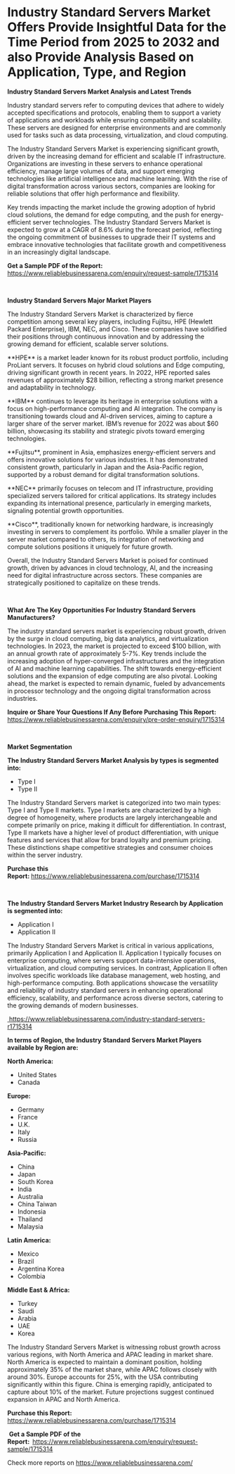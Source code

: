 <p><h1>Industry Standard Servers Market Offers Provide Insightful Data for the Time Period from 2025 to 2032 and also Provide Analysis Based on Application, Type, and Region</h1></p><p><strong>Industry Standard Servers Market Analysis and Latest Trends</strong></p>
<p><p>Industry standard servers refer to computing devices that adhere to widely accepted specifications and protocols, enabling them to support a variety of applications and workloads while ensuring compatibility and scalability. These servers are designed for enterprise environments and are commonly used for tasks such as data processing, virtualization, and cloud computing.</p><p>The Industry Standard Servers Market is experiencing significant growth, driven by the increasing demand for efficient and scalable IT infrastructure. Organizations are investing in these servers to enhance operational efficiency, manage large volumes of data, and support emerging technologies like artificial intelligence and machine learning. With the rise of digital transformation across various sectors, companies are looking for reliable solutions that offer high performance and flexibility.</p><p>Key trends impacting the market include the growing adoption of hybrid cloud solutions, the demand for edge computing, and the push for energy-efficient server technologies. The Industry Standard Servers Market is expected to grow at a CAGR of 8.6% during the forecast period, reflecting the ongoing commitment of businesses to upgrade their IT systems and embrace innovative technologies that facilitate growth and competitiveness in an increasingly digital landscape.</p></p>
<p><strong>Get a Sample PDF of the Report:&nbsp;</strong> <a href="https://www.reliablebusinessarena.com/enquiry/request-sample/1715314?utm_campaign=1932&utm_medium=2&utm_source=Github&utm_content=ia&utm_term=12012025&utm_id=industry-standard-servers">https://www.reliablebusinessarena.com/enquiry/request-sample/1715314</a></p>
<p>&nbsp;</p>
<p><strong>Industry Standard Servers Major Market Players</strong></p>
<p><p>The Industry Standard Servers Market is characterized by fierce competition among several key players, including Fujitsu, HPE (Hewlett Packard Enterprise), IBM, NEC, and Cisco. These companies have solidified their positions through continuous innovation and by addressing the growing demand for efficient, scalable server solutions.</p><p>**HPE** is a market leader known for its robust product portfolio, including ProLiant servers. It focuses on hybrid cloud solutions and Edge computing, driving significant growth in recent years. In 2022, HPE reported sales revenues of approximately $28 billion, reflecting a strong market presence and adaptability in technology.</p><p>**IBM** continues to leverage its heritage in enterprise solutions with a focus on high-performance computing and AI integration. The company is transitioning towards cloud and AI-driven services, aiming to capture a larger share of the server market. IBM’s revenue for 2022 was about $60 billion, showcasing its stability and strategic pivots toward emerging technologies.</p><p>**Fujitsu**, prominent in Asia, emphasizes energy-efficient servers and offers innovative solutions for various industries. It has demonstrated consistent growth, particularly in Japan and the Asia-Pacific region, supported by a robust demand for digital transformation solutions.</p><p>**NEC** primarily focuses on telecom and IT infrastructure, providing specialized servers tailored for critical applications. Its strategy includes expanding its international presence, particularly in emerging markets, signaling potential growth opportunities.</p><p>**Cisco**, traditionally known for networking hardware, is increasingly investing in servers to complement its portfolio. While a smaller player in the server market compared to others, its integration of networking and compute solutions positions it uniquely for future growth.</p><p>Overall, the Industry Standard Servers Market is poised for continued growth, driven by advances in cloud technology, AI, and the increasing need for digital infrastructure across sectors. These companies are strategically positioned to capitalize on these trends.</p></p>
<p>&nbsp;</p>
<p><strong>What Are The Key Opportunities For Industry Standard Servers Manufacturers?</strong></p>
<p><p>The industry standard servers market is experiencing robust growth, driven by the surge in cloud computing, big data analytics, and virtualization technologies. In 2023, the market is projected to exceed $100 billion, with an annual growth rate of approximately 5-7%. Key trends include the increasing adoption of hyper-converged infrastructures and the integration of AI and machine learning capabilities. The shift towards energy-efficient solutions and the expansion of edge computing are also pivotal. Looking ahead, the market is expected to remain dynamic, fueled by advancements in processor technology and the ongoing digital transformation across industries.</p></p>
<p><strong>Inquire or Share Your Questions If Any Before Purchasing This Report:</strong> <a href="https://www.reliablebusinessarena.com/enquiry/pre-order-enquiry/1715314?utm_campaign=1932&utm_medium=2&utm_source=Github&utm_content=ia&utm_term=12012025&utm_id=industry-standard-servers">https://www.reliablebusinessarena.com/enquiry/pre-order-enquiry/1715314</a></p>
<p>&nbsp;</p>
<p><strong>Market Segmentation</strong></p>
<p><strong>The Industry Standard Servers Market Analysis by types is segmented into:</strong></p>
<p><ul><li>Type I</li><li>Type II</li></ul></p>
<p><p>The Industry Standard Servers market is categorized into two main types: Type I and Type II markets. Type I markets are characterized by a high degree of homogeneity, where products are largely interchangeable and compete primarily on price, making it difficult for differentiation. In contrast, Type II markets have a higher level of product differentiation, with unique features and services that allow for brand loyalty and premium pricing. These distinctions shape competitive strategies and consumer choices within the server industry.</p></p>
<p><strong>Purchase this Report:&nbsp;</strong><a href="https://www.reliablebusinessarena.com/purchase/1715314?utm_campaign=1932&utm_medium=2&utm_source=Github&utm_content=ia&utm_term=12012025&utm_id=industry-standard-servers">https://www.reliablebusinessarena.com/purchase/1715314</a></p>
<p>&nbsp;</p>
<p><strong>The Industry Standard Servers Market Industry Research by Application is segmented into:</strong></p>
<p><ul><li>Application I</li><li>Application II</li></ul></p>
<p><p>The Industry Standard Servers Market is critical in various applications, primarily Application I and Application II. Application I typically focuses on enterprise computing, where servers support data-intensive operations, virtualization, and cloud computing services. In contrast, Application II often involves specific workloads like database management, web hosting, and high-performance computing. Both applications showcase the versatility and reliability of industry standard servers in enhancing operational efficiency, scalability, and performance across diverse sectors, catering to the growing demands of modern businesses.</p></p>
<p><a href="https://www.reliablebusinessarena.com/industry-standard-servers-r1715314?utm_campaign=1932&utm_medium=2&utm_source=Github&utm_content=ia&utm_term=12012025&utm_id=industry-standard-servers">&nbsp;https://www.reliablebusinessarena.com/industry-standard-servers-r1715314</a></p>
<p><strong>In terms of Region, the Industry Standard Servers Market Players available by Region are:</strong></p>
<p>
    <p> <strong> North America: </strong>
        <ul>
            <li>United States</li>
            <li>Canada</li>
        </ul>
        </p> 
    <p> <strong> Europe: </strong>
        <ul>
            <li>Germany</li>
            <li>France</li>
            <li>U.K.</li>
            <li>Italy</li>
            <li>Russia</li>
        </ul>
        </p> 
    <p> <strong> Asia-Pacific: </strong>
        <ul>
            <li>China</li>
            <li>Japan</li>
            <li>South Korea</li>
            <li>India</li>
            <li>Australia</li>
            <li>China Taiwan</li>
            <li>Indonesia</li>
            <li>Thailand</li>
            <li>Malaysia</li>
        </ul>
        </p> 
    <p> <strong> Latin America: </strong>
        <ul>
            <li>Mexico</li>
            <li>Brazil</li>
            <li>Argentina Korea</li>
            <li>Colombia</li>
        </ul>
        </p> 
    <p> <strong> Middle East & Africa: </strong>
        <ul>
            <li>Turkey</li>
            <li>Saudi</li>
            <li>Arabia</li>
            <li>UAE</li>
            <li>Korea</li>
        </ul>
    </p>
    </p>
<p><p>The Industry Standard Servers Market is witnessing robust growth across various regions, with North America and APAC leading in market share. North America is expected to maintain a dominant position, holding approximately 35% of the market share, while APAC follows closely with around 30%. Europe accounts for 25%, with the USA contributing significantly within this figure. China is emerging rapidly, anticipated to capture about 10% of the market. Future projections suggest continued expansion in APAC and North America.</p></p>
<p><strong>Purchase this Report: </strong><a href="https://www.reliablebusinessarena.com/purchase/1715314?utm_campaign=1932&utm_medium=2&utm_source=Github&utm_content=ia&utm_term=12012025&utm_id=industry-standard-servers">https://www.reliablebusinessarena.com/purchase/1715314</a></p>
<p>&nbsp;<strong>Get a Sample PDF of the Report:&nbsp;&nbsp;</strong><a href="https://www.reliablebusinessarena.com/enquiry/request-sample/1715314?utm_campaign=1932&utm_medium=2&utm_source=Github&utm_content=ia&utm_term=12012025&utm_id=industry-standard-servers">https://www.reliablebusinessarena.com/enquiry/request-sample/1715314</a></p>
<p><strong></strong></p>
<p>Check more reports on <a href="https://www.reliablebusinessarena.com/?utm_campaign=1932&utm_medium=2&utm_source=Github&utm_content=ia&utm_term=12012025&utm_id=industry-standard-servers">https://www.reliablebusinessarena.com/</a></p>